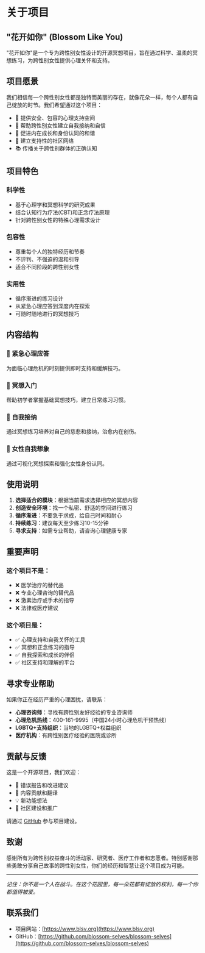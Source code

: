 # 关于项目

## "花开如你" (Blossom Like You)

"花开如你"是一个专为跨性别女性设计的开源冥想项目，旨在通过科学、温柔的冥想练习，为跨性别女性提供心理关怀和支持。

## 项目愿景

我们相信每一个跨性别女性都是独特而美丽的存在，就像花朵一样，每个人都有自己绽放的时节。我们希望通过这个项目：

- 🌸 提供安全、包容的心理支持空间
- 💖 帮助跨性别女性建立自我接纳和自信
- 🌱 促进内在成长和身份认同的和谐
- 🤝 建立支持性的社区网络
- 📚 传播关于跨性别群体的正确认知

## 项目特色

### 科学性
- 基于心理学和冥想科学的研究成果
- 结合认知行为疗法(CBT)和正念疗法原理
- 针对跨性别女性的特殊心理需求设计

### 包容性
- 尊重每个人的独特经历和节奏
- 不评判、不强迫的温和引导
- 适合不同阶段的跨性别女性

### 实用性
- 循序渐进的练习设计
- 从紧急心理应答到深度内在探索
- 可随时随地进行的冥想技巧

## 内容结构

### 🚨 紧急心理应答
为面临心理危机的时刻提供即时支持和缓解技巧。

### 🌱 冥想入门
帮助初学者掌握基础冥想技巧，建立日常练习习惯。

### 💖 自我接纳
通过冥想练习培养对自己的慈悲和接纳，治愈内在创伤。

### 🌸 女性自我想象
通过可视化冥想探索和强化女性身份认同。

## 使用说明

1. **选择适合的模块**：根据当前需求选择相应的冥想内容
2. **创造安全环境**：找一个私密、舒适的空间进行练习
3. **循序渐进**：不要急于求成，给自己时间和耐心
4. **持续练习**：建议每天至少练习10-15分钟
5. **寻求支持**：如需专业帮助，请咨询心理健康专家

## 重要声明

### 这个项目不是：
- ❌ 医学治疗的替代品
- ❌ 专业心理咨询的替代品
- ❌ 激素治疗或手术的指导
- ❌ 法律或医疗建议

### 这个项目是：
- ✅ 心理支持和自我关怀的工具
- ✅ 冥想和正念练习的指导
- ✅ 自我探索和成长的伴侣
- ✅ 社区支持和理解的平台

## 寻求专业帮助

如果你正在经历严重的心理困扰，请联系：

- **心理咨询师**：寻找有跨性别友好经验的专业咨询师
- **心理危机热线**：400-161-9995（中国24小时心理危机干预热线）
- **LGBTQ+支持组织**：当地的LGBTQ+权益组织
- **医疗机构**：有跨性别医疗经验的医院或诊所

## 贡献与反馈

这是一个开源项目，我们欢迎：

- 🐛 错误报告和改进建议
- 📝 内容贡献和翻译
- 💡 新功能想法
- 🤝 社区建设和推广

请通过 [GitHub](https://github.com/blossom-selves/blossom-selves) 参与项目建设。

## 致谢

感谢所有为跨性别权益奋斗的活动家、研究者、医疗工作者和志愿者。特别感谢那些勇敢分享自己故事的跨性别女性，你们的经历和智慧让这个项目成为可能。

---

*记住：你不是一个人在战斗。在这个花园里，每一朵花都有绽放的权利，每一个你都值得被爱。*

## 联系我们

- 项目网站：[https://www.blsv.org](https://www.blsv.org)
- GitHub：[https://github.com/blossom-selves/blossom-selves](https://github.com/blossom-selves/blossom-selves)
